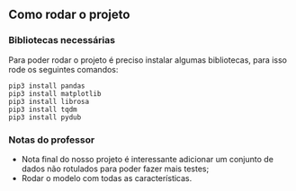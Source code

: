 ## Como rodar o projeto

### Bibliotecas necessárias

Para poder rodar o projeto é preciso instalar algumas bibliotecas, para isso rode os seguintes comandos:

```
pip3 install pandas
pip3 install matplotlib
pip3 install librosa
pip3 install tqdm
pip3 install pydub
```

### Notas do professor

- Nota final do nosso projeto é interessante adicionar um conjunto de dados não rotulados para poder fazer mais testes;
- Rodar o modelo com todas as características.
